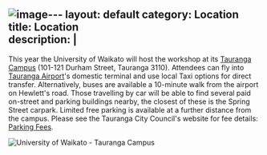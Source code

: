 ![image](https://github.com/SI-NZ-workshop-2024/SI-NZ-workshop-2024/assets/167483368/da0bb9df-5610-4eed-a9c6-b2ae9a52d820)---
layout: default
category: Location
title: Location<br>
description: |
---

This year the University of Waikato will host the workshop at its [Tauranga Campus](https://www.waikato.ac.nz/about/campus/tauranga/) (101-121 Durham Street, Tauranga 3110). Attendees can fly into [Tauranga Airport](https://airport.tauranga.govt.nz/)'s domestic terminal and use local Taxi options for direct transfer. Alternatively, buses are available a 10-minute walk from the airport on Hewlett's road. Those travelling by car will be able to find several paid on-street and parking buildings nearby, the closest of these is the Spring Street carpark. Limited free parking is available at a further distance from the campus. Please see the Tauranga City Council's website for fee details: [Parking Fees](https://www.tauranga.govt.nz/council/forms-fees-and-payments/fees-and-charges/parking-fees). 

![University of Waikato - Tauranga Campus](https://www.waikato.ac.nz/assets/Uploads/Contact-us/tauranga-campus-map-contact-us.webp)
